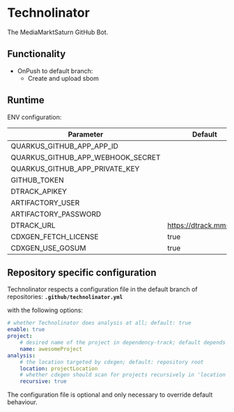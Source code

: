 # Technolinator

The MediaMarktSaturn GitHub Bot.

## Functionality

* OnPush to default branch:
  * Create and upload sbom

## Runtime

ENV configuration:

| Parameter                         | Default                |
|-----------------------------------|------------------------|
| QUARKUS_GITHUB_APP_APP_ID         |                        |
| QUARKUS_GITHUB_APP_WEBHOOK_SECRET |                        |
| QUARKUS_GITHUB_APP_PRIVATE_KEY    |                        |
| GITHUB_TOKEN                      |                        |
| DTRACK_APIKEY                     |                        |
| ARTIFACTORY_USER                  |                        |
| ARTIFACTORY_PASSWORD              |                        |
| DTRACK_URL                        | https://dtrack.mmst.eu |
| CDXGEN_FETCH_LICENSE              | true                   |
| CDXGEN_USE_GOSUM                  | true                   |

## Repository specific configuration

Technolinator respects a configuration file in the default branch of repositories:
**`.github/technolinator.yml`**

with the following options:
```yaml
# whether Technolinator does analysis at all; default: true
enable: true
project:
    # desired name of the project in dependency-track; default depends on build system, for maven it's: "groupId:artifactId"
    name: awesomeProject
analysis:
    # the location targeted by cdxgen; default: repository root
    location: projectLocation
    # whether cdxgen should scan for projects recursively in 'location' or only 'location' itself
    recursive: true
```

The configuration file is optional and only necessary to override default behaviour.
